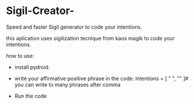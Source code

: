 # Sigil-Creator-
Speed and faster Sigil generator to code your intentions.

this aplication uses sigilization tecnique from kaos magik to code your intentions.

how to use:
- install pydroid.
- write your affirmative positive phrase in the code:
intentions = [
" ", ""
]# you can write to many phrases after comma

- Run the code
